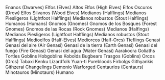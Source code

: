 Enanos (Dwarves)
Elfos (Elves)
Altos Elfos (High Elves)
Elfos Oscuros (Drow)
Elfos Silvanos (Wood Elves)
Medianos (Halflings)
Medianos Piesligeros (Lightfoot Halflings)
Medianos robustos (Stout Halflings)
Humanos (Humans)
Gnomos (Gnomes)
Gnomos de los Bosques (Forest Gnomes)
Gnomos de las Rocas (Rock Gnomes)
Medianos (Halfings)
Medianos Piesligeros (Lightfoot Halflings)
Medianos robustos (Stout Halflings)
Medioelfos (Half-Elves)
Mediorcos (Half-Orcs)
Tieflings
Genasi
Genasi del aire (Air Genasi)
Genasi de la tierra (Earth Genasi)
Genasi del fuego (Fire Genasi)
Genasi del agua (Water Genasi)
Aarakocra
Goliaths
Tortles
Goblins
Hobgoblins
Kobolds
Bugbears
Trasgos (Goblins)
Orcos (Orcs)
Tabaxi
Kenku
Lizardfolk
Yuan-ti Purebloods
Firbolgs
Githyankis
Githzerai
Changelings
Demonio
Warforged
Centaurios (Centaurs)
Minotauros (Minotaurs)
Humano
